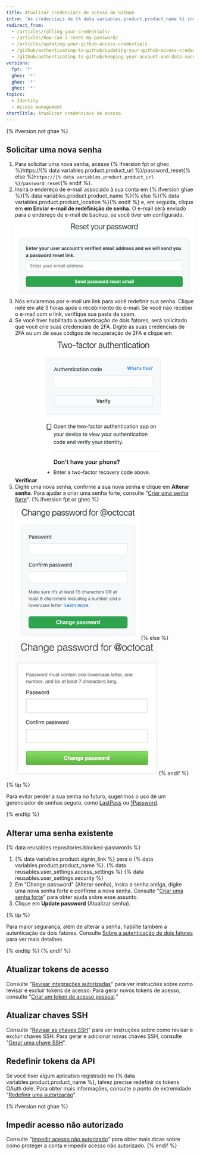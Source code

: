 ```yaml
---
title: Atualizar credenciais de acesso do GitHub
intro: 'As credenciais de {% data variables.product.product_name %} incluem{% ifversion not ghae %} não apenas sua senha, mas também{% endif %} os tokens de acesso, Chaves SSH e tokens do aplicativo da API que você usa para se comunicar com {% data variables.product.product_name %}. Se houver necessidade, você mesmo pode redefinir todas essas credenciais de acesso.'
redirect_from:
  - /articles/rolling-your-credentials/
  - /articles/how-can-i-reset-my-password/
  - /articles/updating-your-github-access-credentials
  - /github/authenticating-to-github/updating-your-github-access-credentials
  - /github/authenticating-to-github/keeping-your-account-and-data-secure/updating-your-github-access-credentials
versions:
  fpt: '*'
  ghes: '*'
  ghae: '*'
  ghec: '*'
topics:
  - Identity
  - Access management
shortTitle: Atualizar credenciais de acesso
---
```


{% ifversion not ghae %}
## Solicitar uma nova senha

1. Para solicitar uma nova senha, acesse {% ifversion fpt or ghec %}https://{% data variables.product.product_url %}/password_reset{% else %}`https://{% data variables.product.product_url %}/password_reset`{% endif %}.
2. Insira o endereço de e-mail associado à sua conta em {% ifversion ghae %}{% data variables.product.product_name %}{% else %}{% data variables.product.product_location %}{% endif %} e, em seguida, clique em **em Enviar e-mail de redefinição de senha.** O e-mail será enviado para o endereço de e-mail de backup, se você tiver um configurado. ![Caixa de diálogo para solicitar e-mail de redefinição de senha](/assets/images/help/settings/password-recovery-email-request.png)
3. Nós enviaremos por e-mail um link para você redefinir sua senha. Clique nele em até 3 horas após o recebimento do e-mail. Se você não receber o e-mail com o link, verifique sua pasta de spam.
4. Se você tiver habilitado a autenticação de dois fatores, será solicitado que você crie suas credenciais de 2FA. Digite as suas credenciais de 2FA ou um de seus códigos de recuperação de 2FA e clique em **Verificar**. ![Instrução de autenticação de dois fatores](/assets/images/help/2fa/2fa-password-reset.png)
5. Digite uma nova senha, confirme a sua nova senha e clique em **Alterar senha**. Para ajudar a criar uma senha forte, consulte "[Criar uma senha forte](/articles/creating-a-strong-password)".
  {% ifversion fpt or ghec %}![Password recovery box](/assets/images/help/settings/password-recovery-page.png){% else %}
  ![Caixa para recuperar senha](/assets/images/enterprise/settings/password-recovery-page.png){% endif %}

{% tip %}

Para evitar perder a sua senha no futuro, sugerimos o uso de um gerenciador de senhas seguro, como [LastPass](https://lastpass.com/) ou [1Password](https://1password.com/).

{% endtip %}

## Alterar uma senha existente

{% data reusables.repositories.blocked-passwords %}

1. {% data variables.product.signin_link %} para o {% data variables.product.product_name %}.
{% data reusables.user_settings.access_settings %}
{% data reusables.user_settings.security %}
4. Em "Change password" (Alterar senha), insira a senha antiga, digite uma nova senha forte e confirme a nova senha. Consulte "[Criar uma senha forte](/articles/creating-a-strong-password)" para obter ajuda sobre esse assunto.
5. Clique em **Update password** (Atualizar senha).

{% tip %}

Para maior segurança, além de alterar a senha, habilite também a autenticação de dois fatores. Consulte [Sobre a autenticação de dois fatores](/articles/about-two-factor-authentication) para ver mais detalhes.

{% endtip %}
{% endif %}
## Atualizar tokens de acesso

Consulte "[Revisar integrações autorizadas](/articles/reviewing-your-authorized-integrations)" para ver instruções sobre como revisar e excluir tokens de acesso. Para gerar novos tokens de acesso, consulte "[Criar um token de acesso pessoal](/github/authenticating-to-github/creating-a-personal-access-token)."

## Atualizar chaves SSH

Consulte "[Revisar as chaves SSH](/articles/reviewing-your-ssh-keys)" para ver instruções sobre como revisar e excluir chaves SSH. Para gerar e adicionar novas chaves SSH, consulte "[Gerar uma chave SSH](/articles/generating-an-ssh-key)".

## Redefinir tokens da API

Se você tiver algum aplicativo registrado no {% data variables.product.product_name %}, talvez precise redefinir os tokens OAuth dele. Para obter mais informações, consulte o ponto de extremidade "[Redefinir uma autorização](/rest/reference/apps#reset-an-authorization)".

{% ifversion not ghae %}
## Impedir acesso não autorizado

Consulte "[Impedir acesso não autorizado](/articles/preventing-unauthorized-access)" para obter mais dicas sobre como proteger a conta e impedir acesso não autorizado.
{% endif %}
